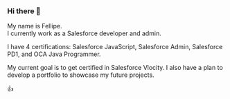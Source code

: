 ### Hi there 👋

My name is Fellipe.  
I currently work as a Salesforce developer and admin.  
 

I have 4 certifications: Salesforce JavaScript, Salesforce Admin,
Salesforce PD1, and OCA Java Programmer.



My current goal is to get certified in Salesforce Vlocity. I also have a plan to develop a portfolio to showcase my future projects. <br/>
 
:thumbsup:

<!--
**fddemora/fddemora** is a ✨ _special_ ✨ repository because its `README.md` (this file) appears on your GitHub profile.

Here are some ideas to get you started:

- 🔭 I’m currently working on ...
- 🌱 I’m currently learning ...
- 👯 I’m looking to collaborate on ...
- 🤔 I’m looking for help with ...
- 💬 Ask me about ...
- 📫 How to reach me: ...
- 😄 Pronouns: ...
- ⚡ Fun fact: ...
-->
